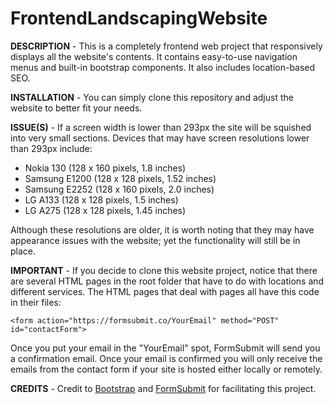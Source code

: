 # FrontendLandscapingWebsite
**DESCRIPTION** - This is a completely frontend web project that responsively displays all the website's contents. It contains easy-to-use navigation menus and built-in bootstrap components. It also includes location-based SEO.

**INSTALLATION** - You can simply clone this repository and adjust the website to better fit your needs.

**ISSUE(S)** - If a screen width is lower than 293px the site will be squished into very small sections. Devices that may have screen resolutions lower than 293px include:
- Nokia 130 (128 x 160 pixels, 1.8 inches)
- Samsung E1200 (128 x 128 pixels, 1.52 inches)
- Samsung E2252 (128 x 160 pixels, 2.0 inches)
- LG A133 (128 x 128 pixels, 1.5 inches)
- LG A275 (128 x 128 pixels, 1.45 inches)

Although these resolutions are older, it is worth noting that they may have appearance issues with the website; yet the functionality will still be in place.

**IMPORTANT** - If you decide to clone this website project, notice that there are several HTML pages in the root folder that have to do with locations and different services. The HTML pages that deal with pages all have this code in their files: 

`<form action="https://formsubmit.co/YourEmail" method="POST" id="contactForm">`

Once you put your email in the "YourEmail" spot, FormSubmit will send you a confirmation email. Once your email is confirmed you will only receive the emails from the contact form if your site is hosted either locally or remotely.

**CREDITS** - Credit to [Bootstrap](https://getbootstrap.com/) and [FormSubmit](https://formsubmit.co/) for facilitating this project.
